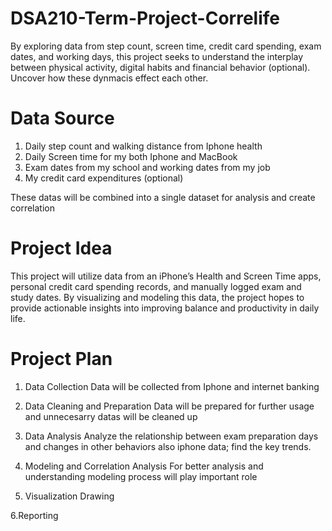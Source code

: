 # DSA210-Term-Project-Correlife
By exploring data from step count, screen time, credit card spending, exam dates, and working days, this project seeks to understand the interplay between physical activity, digital habits and financial behavior (optional). Uncover how these dynmacis effect each other.


# Data Source
1) Daily step count and walking distance from Iphone health
2) Daily Screen time for my both Iphone and MacBook 
3) Exam dates from my school and working dates from my job
4) My credit card expenditures (optional)

  These datas will be combined into a single dataset for analysis and create correlation

# Project Idea
This project will utilize data from an iPhone’s Health and Screen Time apps, personal credit card spending records, and manually logged exam and study dates.
By visualizing and modeling this data, the project hopes to provide actionable insights into improving balance and productivity in daily life.

# Project Plan
1. Data Collection
   Data will be collected from Iphone and internet banking
   
2. Data Cleaning and Preparation
   Data will be prepared for further usage and unnecesarry datas will be cleaned up
   
3. Data Analysis
   Analyze the relationship between exam preparation days and changes in other behaviors also iphone data; find the key trends.
   
4. Modeling and Correlation Analysis
   For better analysis and understanding modeling process will play important role
   
5. Visualization
   Drawing
   
6.Reporting
